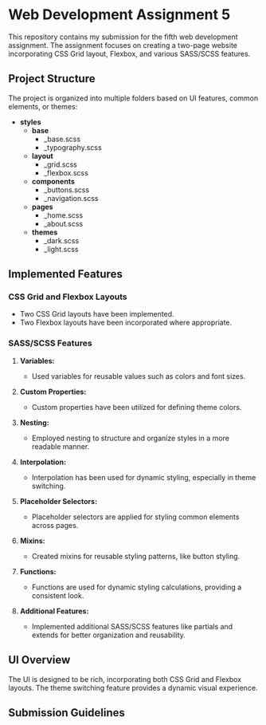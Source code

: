 # Web Development Assignment 5

This repository contains my submission for the fifth web development assignment. The assignment focuses on creating a two-page website incorporating CSS Grid layout, Flexbox, and various SASS/SCSS features.

## Project Structure

The project is organized into multiple folders based on UI features, common elements, or themes:

- **styles**
  - **base**
    - _base.scss
    - _typography.scss
  - **layout**
    - _grid.scss
    - _flexbox.scss
  - **components**
    - _buttons.scss
    - _navigation.scss
  - **pages**
    - _home.scss
    - _about.scss
  - **themes**
    - _dark.scss
    - _light.scss

## Implemented Features

### CSS Grid and Flexbox Layouts

- Two CSS Grid layouts have been implemented.
- Two Flexbox layouts have been incorporated where appropriate.

### SASS/SCSS Features

1. **Variables:**
   - Used variables for reusable values such as colors and font sizes.

2. **Custom Properties:**
   - Custom properties have been utilized for defining theme colors.

3. **Nesting:**
   - Employed nesting to structure and organize styles in a more readable manner.

4. **Interpolation:**
   - Interpolation has been used for dynamic styling, especially in theme switching.

5. **Placeholder Selectors:**
   - Placeholder selectors are applied for styling common elements across pages.

6. **Mixins:**
   - Created mixins for reusable styling patterns, like button styling.

7. **Functions:**
   - Functions are used for dynamic styling calculations, providing a consistent look.

8. **Additional Features:**
   - Implemented additional SASS/SCSS features like partials and extends for better organization and reusability.

## UI Overview

The UI is designed to be rich, incorporating both CSS Grid and Flexbox layouts. The theme switching feature provides a dynamic visual experience.

## Submission Guidelines
